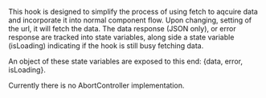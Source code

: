 This hook is designed to simplify the process of using fetch to aqcuire data and incorporate it into normal component flow.  Upon changing, setting of the url, it will fetch the data.  The data response (JSON only), or error response are tracked into state variables, along side a state variable (isLoading) indicating if the hook is still busy fetching data.

An object of these state variables are exposed to this end: {data, error, isLoading}.

Currently there is no AbortController implementation.